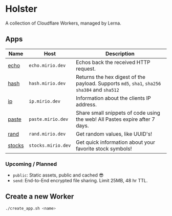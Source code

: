 # Holster

A collection of Cloudflare Workers, managed by Lerna.

## Apps

| Name                                  | Host               | Description                                                                                   |
| ------------------------------------- | ------------------ | --------------------------------------------------------------------------------------------- |
| [echo](./packages/echo/README.md)     | `echo.mirio.dev`   | Echos back the received HTTP request.                                                         |
| [hash](./packages/hash/README.md)     | `hash.mirio.dev`   | Returns the hex digest of the payload. Supports `md5`, `sha1`, `sha256` `sha384` and `sha512` |
| [ip](./packages/ip/README.md)         | `ip.mirio.dev`     | Information about the clients IP address.                                                     |
| [paste](./packages/paste/README.md)   | `paste.mirio.dev`  | Share small snippets of code using the web! All Pastes expire after 7 days.                   |
| [rand](./packages/rand/README.md)     | `rand.mirio.dev`   | Get random values, like UUID's!                                                               |
| [stocks](./packages/stocks/README.md) | `stocks.mirio.dev` | Get quick information about your favorite stock symbols!                                      |

### Upcoming / Planned

- `public`: Static assets, public and cached 😎
- `send`: End-to-End encrypted file sharing. Limit 25MB, 48 hr TTL.

## Create a new Worker

```bash
./create_app.sh <name>
```
